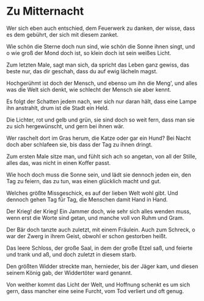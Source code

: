 # Zu Mitternacht

Wer sich eben auch entschied,
dem Feuerwerk zu danken,
der wisse, dass es dem gebührt,
der sich mit diesem zanket.

Wie schön die Sterne doch nun sind,
wie schön die Sonne ihnen singt,
und o wie groß der Mond doch ist,
so klein doch ist sein weißes Licht.

Zum letzten Male, sagt man sich,
da spricht das Leben ganz gewiss,
das beste nur, das dir geschah,
dass du auf ewig lächeln magst.

Hochgerühmt ist doch der Mensch,
und ebenso um ihn die Meng',
und alles was die Welt sich denkt,
wie schlecht der Mensch sie aber kennt.

Es folgt der Schatten jedem nach,
wer sich nur daran hält,
dass eine Lampe ihn anstrahlt,
drum ist die Stadt ein Held.

Die Lichter, rot und gelb und grün,
sie sind doch so weit fern,
dass man sie zu sich hergewünscht,
und gern bei ihnen wär.

Wer raschelt dort im Gras herum,
die Katze oder gar ein Hund?
Bei Nacht doch aber schlafeen sie,
bis dass der Tag zu ihnen dringt.

Zum ersten Male sitze man,
und fühlt sich ach so angetan, 
von all der Stille, alles das,
was nicht in einen Koffer passt.

Wie hoch doch muss die Sonne sein,
und lädt sie dennoch jeden ein,
den Tag zu feiern, das zu tun,
was einen glücklich macht und gut.

Welches größte Missgeschick,
es auf der lieben Welt wohl gibt.
Und dennoch gehen Tag für Tag,
die Menschen damit Hand in Hand.

Der Krieg! der Krieg! Ein Jammer doch,
wie sehr sich alles wenden muss,
wenn erst die Worte sind getan,
und manche voll von Ruhm und Gram.

Der Bär doch tanzte auch zuletzt,
mit einem Fräulein. Auch zum Schreck,
o war der Zwerg in ihrem Geist,
obwohl er schon gestorben heißt.

Das leere Schloss, der große Saal,
in dem der große Etzel saß,
und feierte und trank und aß,
und doch zuletzt in diesem starb.

Den größten Widder streckte man,
hernieder, bis der Jäger kam,
und diesen seinem König gab,
der Widdertöter ward genannt.

Von weither kommt das Licht der Welt,
und Hoffnung schenkt es um sich gern,
dass mancher eine seine Furcht,
vom Tod verliert und oft genug.